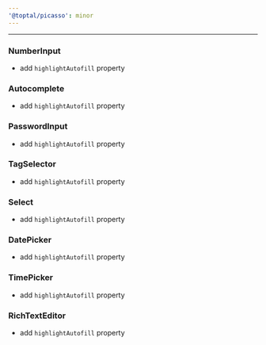 ```yaml
---
'@toptal/picasso': minor
---
```


---

### NumberInput

- add `highlightAutofill` property

### Autocomplete

- add `highlightAutofill` property

### PasswordInput

- add `highlightAutofill` property

### TagSelector

- add `highlightAutofill` property

### Select

- add `highlightAutofill` property

### DatePicker

- add `highlightAutofill` property

### TimePicker

- add `highlightAutofill` property

### RichTextEditor

- add `highlightAutofill` property
